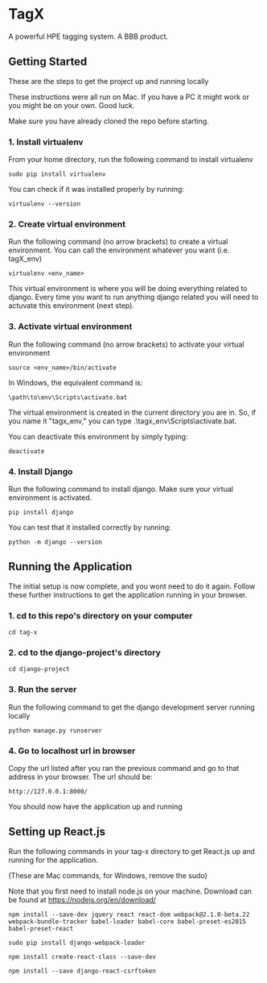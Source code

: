 # TagX
A powerful HPE tagging system. A BBB product.


## Getting Started 

These are the steps to get the project up and running locally

These instructions were all run on Mac. If you have a PC it might work or you might be on your own. Good luck.

Make sure you have already cloned the repo before starting.

### 1. Install virtualenv

From your home directory, run the following command to install virtualenv

```
sudo pip install virtualenv
```

You can check if it was installed properly by running:

```
virtualenv --version
```

### 2. Create virtual environment

Run the following command (no arrow brackets) to create a virtual environment. You can call the environment whatever you want (i.e. tagX_env)

```
virtualenv <env_name>
```

This virtual environment is where you will be doing everything related to django. Every time you want to run anything django related you will need to actuvate this environment (next step).

### 3. Activate virtual environment

Run the following command (no arrow brackets) to activate your virtual environment

```
source <env_name>/bin/activate
```

In Windows, the equivalent command is:

```
\path\to\env\Scripts\activate.bat
```

The virtual environment is created in the current directory you are in. So, if you name it "tagx_env," you can type .\tagx_env\Scripts\activate.bat.

You can deactivate this environment by simply typing:

```
deactivate 
```

### 4. Install Django

Run the following command to install django. Make sure your virtual environment is activated.

```
pip install django
```

You can test that it installed correctly by running:

```
python -m django --version
```



## Running the Application

The initial setup is now complete, and you wont need to do it again. Follow these further instructions to get the application running in your browser.

### 1. cd to this repo's directory on your computer

```
cd tag-x
```

### 2. cd to the django-project's directory

```
cd django-project
```

### 3. Run the server 

Run the following command to get the django development server running locally

```
python manage.py runserver
```

### 4. Go to localhost url in browser

Copy the url listed after you ran the previous command and go to that address in your browser. The url should be:

```
http://127.0.0.1:8000/
```

You should now have the application up and running


## Setting up React.js

Run the following commands in your tag-x directory to get React.js up and running for the application.

(These are Mac commands, for Windows, remove the sudo)

Note that you first need to install node.js on your machine. Download can be found at https://nodejs.org/en/download/
```
npm install --save-dev jquery react react-dom webpack@2.1.0-beta.22 webpack-bundle-tracker babel-loader babel-core babel-preset-es2015 babel-preset-react
```
```
sudo pip install django-webpack-loader
```
```
npm install create-react-class --save-dev
```
```
npm install --save django-react-csrftoken
```